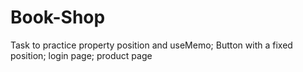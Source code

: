 # Book-Shop
Task to practice property position and useMemo; Button with a fixed position; login page; product page

